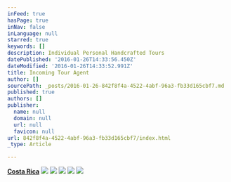 ```yaml
---
inFeed: true
hasPage: true
inNav: false
inLanguage: null
starred: true
keywords: []
description: Individual Personal Handcrafted Tours
datePublished: '2016-01-26T14:33:56.450Z'
dateModified: '2016-01-26T14:33:52.991Z'
title: Incoming Tour Agent
author: []
sourcePath: _posts/2016-01-26-842f8f4a-4522-4abf-96a3-fb33d165cbf7.md
published: true
authors: []
publisher:
  name: null
  domain: null
  url: null
  favicon: null
url: 842f8f4a-4522-4abf-96a3-fb33d165cbf7/index.html
_type: Article

---
```

**[Costa Rica][0]**
![](https://the-grid-user-content.s3-us-west-2.amazonaws.com/134c275a-e85a-494e-a560-91f6676dd1fa.jpg)
![](https://the-grid-user-content.s3-us-west-2.amazonaws.com/2f8cb17c-9795-4b4a-9c31-3d93e28d367a.JPG)
![](https://the-grid-user-content.s3-us-west-2.amazonaws.com/a42d02fd-98ee-4a08-8117-ce9746b1467c.jpg)
![](https://the-grid-user-content.s3-us-west-2.amazonaws.com/b6983777-133a-4f26-bce9-732c6d1d6d98.jpg)
![](https://s3-us-west-2.amazonaws.com/the-grid-img/p/37fccf22effbf4e76d740a1923e6f48592c3a487.jpg)

[0]: https://app.thegrid.io/posts/842f8f4a-4522-4abf-96a3-fb33d165cbf7/null